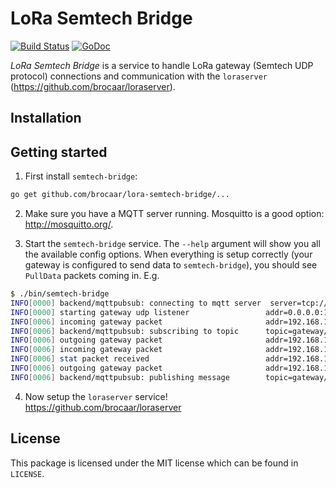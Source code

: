 # LoRa Semtech Bridge

[![Build Status](https://travis-ci.org/brocaar/lora-semtech-bridge.svg?branch=master)](https://travis-ci.org/brocaar/lora-semtech-bridge)
[![GoDoc](https://godoc.org/github.com/brocaar/lora-semtech-bridge/cmd/semtech-bridge?status.svg)](https://godoc.org/github.com/brocaar/lora-semtech-bridge/cmd/semtech-bridge)

*LoRa Semtech Bridge* is a service to handle LoRa gateway (Semtech UDP protocol)
connections and communication with the ``loraserver`` (https://github.com/brocaar/loraserver).

## Installation


## Getting started

1. First install ``semtech-bridge``:

``` bash
go get github.com/brocaar/lora-semtech-bridge/...
```

2. Make sure you have a MQTT server running. Mosquitto is a good option:
   http://mosquitto.org/.

3. Start the ``semtech-bridge`` service. The ``--help`` argument will show
   you all the available config options. When everything is setup correctly
   (your gateway is configured to send data to ``semtech-bridge``), you
   should see ``PullData`` packets coming in. E.g.

``` bash
$ ./bin/semtech-bridge
INFO[0000] backend/mqttpubsub: connecting to mqtt server  server=tcp://127.0.0.1:1883
INFO[0000] starting gateway udp listener                 addr=0.0.0.0:1700
INFO[0006] incoming gateway packet                       addr=192.168.1.4:54993 type=PullData
INFO[0006] backend/mqttpubsub: subscribing to topic      topic=gateway/1dee08d0b691d149/tx
INFO[0006] outgoing gateway packet                       addr=192.168.1.4:54993 type=PullACK
INFO[0006] incoming gateway packet                       addr=192.168.1.4:51926 type=PushData
INFO[0006] stat packet received                          addr=192.168.1.4:51926 mac=1dee08d0b691d149
INFO[0006] outgoing gateway packet                       addr=192.168.1.4:51926 type=PushACK
INFO[0006] backend/mqttpubsub: publishing message        topic=gateway/1dee08d0b691d149/stats
```

4. Now setup the ``loraserver`` service! https://github.com/brocaar/loraserver

## License

This package is licensed under the MIT license which can be found in ``LICENSE``.
